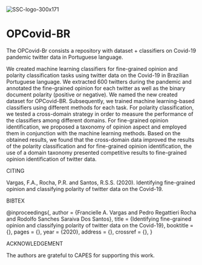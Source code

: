 ![SSC-logo-300x171](https://user-images.githubusercontent.com/19657817/63529693-77e6b100-c4db-11e9-9385-7d9b109427a2.png) 

# OPCovid-BR
The OPCovid-Br consists a repository with dataset + classifiers on Covid-19 pandemic twitter data in Portuguese language.

We created machine learning classifiers for fine-grained opinion and polarity classification tasks using twitter data on the Covid-19 in Brazilian Portuguese language. We extracted 600 twitters during the pandemic and annotated the fine-grained opinion for each twitter as well as the binary document polarity (positive or negative). We named the new created dataset for OPCovid-BR. Subsequently, we trained machine learning-based classifiers using different methods for each task. For polarity classification, we tested a cross-domain strategy in order to measure the performance of the classifiers among different domains. For fine-grained opinion identification, we proposed a taxonomy of opinion aspect and employed them in conjunction with the machine learning methods. Based on the obtained results, we found that the cross-domain data improved the results of the polarity classification and for fine-grained opinion identification, the use of a domain taxonomy presented competitive results to fine-grained opinion identification of twitter data.


CITING

Vargas, F.A., Rocha, P.R. and Santos, R.S.S. (2020). Identifying fine-grained opinion and classifying polarity of twitter data on the Covid-19. 

BIBTEX

@inproceedings{,
  author    = {Francielle A. Vargas and
               Pedro Regattieri Rocha and
               Rodolfo Sanches Saraiva Dos Santos},
  title     = {Identifying fine-grained opinion and classifying polarity of twitter data on the Covid-19},
  booktitle = {},
  pages     = {},
  year      = {2020},
  address   = {},
  crossref  = {},
}


ACKNOWLEDGEMENT

The authors are grateful to CAPES for supporting this work.
